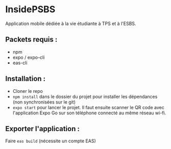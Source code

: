 # InsidePSBS

Application mobile dédiée à la vie étudiante à TPS et à l'ESBS.

## Packets requis :

 - npm
 - expo / expo-cli
 - eas-cli

## Installation :

 - Cloner le repo
 - `npm install` dans le dossier du projet pour installer les dépendances (non synchronisées sur le git)
 - `expo start` pour lancer le projet. Il faut ensuite scanner le QR code avec l'application Expo Go sur son téléphone connecté au même réseau wi-fi.

## Exporter l'application :

Faire `eas build` (nécessite un compte EAS)